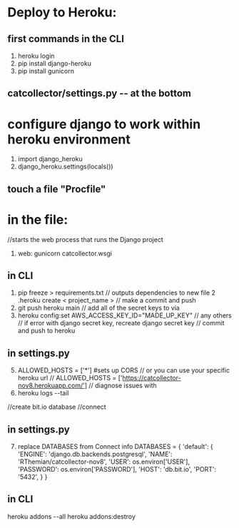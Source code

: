# Deploy to Heroku:
## first commands in the CLI
1. heroku login 
2. pip install django-heroku
3. pip install gunicorn 
## catcollector/settings.py -- at the bottom
# configure django to work within heroku environment
1. import django_heroku
2. django_heroku.settings(locals())

## touch a file "Procfile"
# in the file:
//starts the web process that runs the Django project
1. web: gunicorn catcollector.wsgi 

## in CLI 
1. pip freeze > requirements.txt // outputs dependencies to new file
2 .heroku create < project_name >
// make a commit and push
3. git push heroku main
// add all of the secret keys to via
4. heroku config:set AWS_ACCESS_KEY_ID="MADE_UP_KEY"
// any others
// if error with django secret key, recreate django secret key
// commit and push to heroku
## in settings.py
5. ALLOWED_HOSTS = ['*'] #sets up CORS 
// or you can use your specific heroku url
// ALLOWED_HOSTS = ['https://catcollector-nov8.herokuapp.com/']
// diagnose issues with 
6. heroku logs --tail

//create bit.io database
//connect
## in settings.py 
7. replace DATABASES from Connect info
DATABASES = {
    'default': {
        'ENGINE': 'django.db.backends.postgresql',
        'NAME': 'RThemian/catcollector-nov8',
        'USER': os.environ['USER'],
        'PASSWORD': os.environ['PASSWORD'],
        'HOST': 'db.bit.io',
        'PORT': '5432',
    }
}

## in CLI
heroku addons --all
heroku addons:destroy <YOUR OWN postgresql-encircled-74075 >
